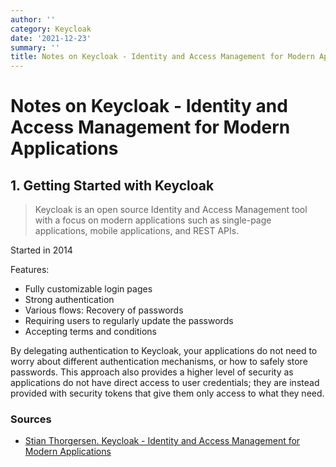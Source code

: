 ```yaml
---
author: ''
category: Keycloak
date: '2021-12-23'
summary: ''
title: Notes on Keycloak - Identity and Access Management for Modern Applications
---
```


# Notes on Keycloak - Identity and Access Management for Modern Applications

## 1. Getting Started with Keycloak

> Keycloak is an open source Identity and Access Management tool with a focus on modern applications such as single-page applications, mobile applications, and REST APIs.

Started in 2014

Features:

* Fully customizable login pages
* Strong authentication
* Various flows: Recovery of passwords
* Requiring users to regularly update the passwords
* Accepting terms and conditions

By delegating authentication to Keycloak, your applications do not need to worry about different authentication mechanisms, or how to safely store passwords. This approach also provides a higher level of security as applications do not have direct access to user credentials; they are instead provided with security tokens that give them only access to what they need.


### Sources 

* [Stian Thorgersen. Keycloak - Identity and Access Management for Modern Applications](https://www.packtpub.com/product/keycloak-identity-and-access-management-for-modern-applications/9781800562493)
